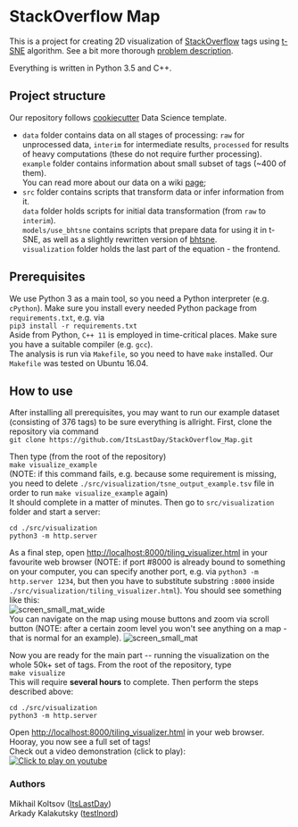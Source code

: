 # StackOverflow Map

This is a project for creating 2D visualization of [StackOverflow](http://stackoverflow.com/)
tags using [t-SNE](https://lvdmaaten.github.io/tsne/) 
algorithm. See a bit more thorough [problem description](https://github.com/ItsLastDay/StackOverflow_Map/wiki/Problem-description).

Everything is written in Python 3.5 and C++.

## Project structure

Our repository follows [cookiecutter](http://drivendata.github.io/cookiecutter-data-science/) Data Science template.  
  - `data` folder contains data on all stages of processing: `raw` for unprocessed data, `interim` for intermediate results, `processed` for results of heavy computations (these do not require further processing).  
  `example` folder contains information about small subset of tags (~400 of them).   
  You can read more about our data on a wiki [page](https://github.com/ItsLastDay/StackOverflow_Map/wiki/Data);
  - `src` folder contains scripts that transform data or infer information from it.  
  `data` folder holds scripts for initial data transformation (from `raw` to `interim`).  
  `models/use_bhtsne` contains scripts that prepare data for using it in t-SNE, as well as a slightly rewritten version of [bhtsne](https://github.com/lvdmaaten/bhtsne).  
  `visualization` folder holds the last part of the equation - the frontend. 
  
## Prerequisites

We use Python 3 as a main tool, so you need a Python interpreter (e.g. `cPython`).
Make sure you install every needed Python package from `requirements.txt`, e.g. via  
`pip3 install -r requirements.txt`  
Aside from Python, `C++ 11` is employed in time-critical places. Make sure you have a suitable compiler (e.g. `gcc`).  
The analysis is run via `Makefile`, so you need to have `make` installed. Our `Makefile` was tested on Ubuntu 16.04.


## How to use
After installing all prerequisites, you may want to run our example dataset (consisting of 376 tags) to be sure everything is allright. First, clone the repository via command  
`git clone https://github.com/ItsLastDay/StackOverflow_Map.git`  

Then type (from the root of the repository)  
`make visualize_example`  
(NOTE: if this command fails, e.g. because some requirement is missing, you need to delete `./src/visualization/tsne_output_example.tsv` file in order to run `make visualize_example` again)  
It should complete in a matter of minutes. Then go to `src/visualization` folder and start a server:  
```
cd ./src/visualization
python3 -m http.server
```  
As a final step, open [http://localhost:8000/tiling_visualizer.html](http://localhost:8000/tiling_visualizer.html) in your favourite web browser (NOTE: if port #8000 is already bound to something on your computer, you can specify another port, e.g. via `python3 -m http.server 1234`, but then you have to substitute substring `:8000` inside `./src/visualization/tiling_visualizer.html`). You should see something like this:  
![screen_small_mat_wide](https://cloud.githubusercontent.com/assets/6823298/20543474/fd363f1e-b116-11e6-876c-31124c40e976.jpg)  
You can navigate on the map using mouse buttons and zoom via scroll button (NOTE: after a certain zoom level you won't see anything on a map - that is normal for an example).
![screen_small_mat](https://cloud.githubusercontent.com/assets/6823298/20543477/025cc3b4-b117-11e6-8e4d-99ad35a68843.jpg)

Now you are ready for the main part -- running the visualization on the whole 50k+ set of tags. From the root of the repository, type  
`make visualize`  
This will require **several hours** to complete. Then perform the steps described above:
```
cd ./src/visualization
python3 -m http.server
```  
Open [http://localhost:8000/tiling_visualizer.html](http://localhost:8000/tiling_visualizer.html) in your web browser.   Hooray, you now see a full set of tags!  
Check out a video demonstration (click to play):  
[![Click to play on youtube](https://img.youtube.com/vi/mj90I_i6HNo/0.jpg)](https://www.youtube.com/watch?v=mj90I_i6HNo)

### Authors
Mikhail Koltsov ([ItsLastDay](https://github.com/ItsLastDay))  
Arkady Kalakutsky ([testlnord](https://github.com/testlnord))
